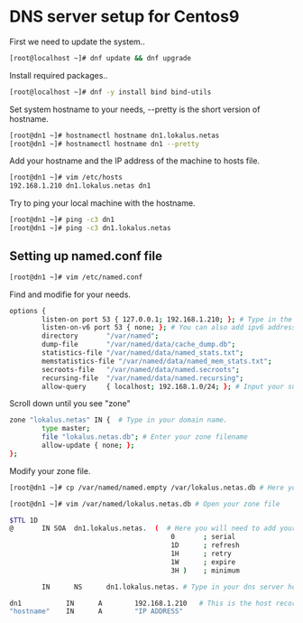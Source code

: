 # DNS server setup for Centos9
First we need to update the system..

```bash
[root@localhost ~]# dnf update && dnf upgrade
```
Install required packages..

```bash
[root@localhost ~]# dnf -y install bind bind-utils 
```
Set system hostname to your needs, --pretty is the short version of hostname.

```bash
[root@dn1 ~]# hostnamectl hostname dn1.lokalus.netas
[root@dn1 ~]# hostnamectl hostname dn1 --pretty
```
Add your hostname and the IP address of the machine to hosts file.
```bash
[root@dn1 ~]# vim /etc/hosts
192.168.1.210 dn1.lokalus.netas dn1
```
Try to ping your local machine with the hostname.
```bash
[root@dn1 ~]# ping -c3 dn1
[root@dn1 ~]# ping -c3 dn1.lokalus.netas
```
## Setting up named.conf file

```bash
[root@dn1 ~]# vim /etc/named.conf
```
Find and modifie for your needs.
```bash
options {
        listen-on port 53 { 127.0.0.1; 192.168.1.210; }; # Type in the address of this machine
        listen-on-v6 port 53 { none; }; # You can also add ipv6 address or if you don't want ipv6 dns you can input none
        directory       "/var/named";
        dump-file       "/var/named/data/cache_dump.db";
        statistics-file "/var/named/data/named_stats.txt";
        memstatistics-file "/var/named/data/named_mem_stats.txt";
        secroots-file   "/var/named/data/named.secroots";
        recursing-file  "/var/named/data/named.recursing";
        allow-query     { localhost; 192.168.1.0/24; }; # Input your subnet/subnets from where dnf queries will be allowed.
```
Scroll down until you see "zone"
```bash
zone "lokalus.netas" IN {  # Type in your domain name.
        type master;
        file "lokalus.netas.db"; # Enter your zone filename
        allow-update { none; };
};
```
Modify your zone file.
```bash
[root@dn1 ~]# cp /var/named/named.empty /var/lokalus.netas.db # Here you can copy the template file or create a new one from scratch.
```
```bash
[root@dn1 ~]# vim /var/named/lokalus.netas.db # Open your zone file
```
```bash
$TTL 1D
@       IN SOA  dn1.lokalus.netas.  (  # Here you will need to add your dns servers hostname and if you have the mail server you will need to add it also.
                                        0       ; serial
                                        1D      ; refresh
                                        1H      ; retry
                                        1W      ; expire
                                        3H )    ; minimum

        IN      NS      dn1.lokalus.netas. # Type in your dns server hostname

dn1           IN      A        192.168.1.210   # This is the host records add as much as you need.
"hostname"    IN      A        "IP ADDRESS"
```


